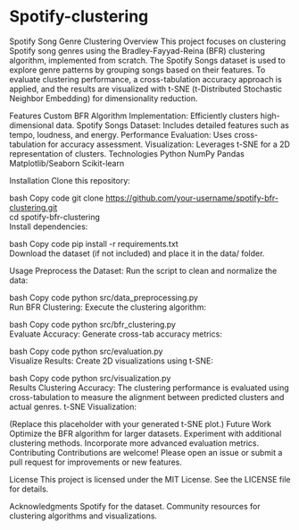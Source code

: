 # Spotify-clustering
Spotify Song Genre Clustering
Overview
This project focuses on clustering Spotify song genres using the Bradley-Fayyad-Reina (BFR) clustering algorithm, implemented from scratch. The Spotify Songs dataset is used to explore genre patterns by grouping songs based on their features. To evaluate clustering performance, a cross-tabulation accuracy approach is applied, and the results are visualized with t-SNE (t-Distributed Stochastic Neighbor Embedding) for dimensionality reduction.

Features
Custom BFR Algorithm Implementation: Efficiently clusters high-dimensional data.
Spotify Songs Dataset: Includes detailed features such as tempo, loudness, and energy.
Performance Evaluation: Uses cross-tabulation for accuracy assessment.
Visualization: Leverages t-SNE for a 2D representation of clusters.
Technologies
Python
NumPy
Pandas
Matplotlib/Seaborn
Scikit-learn

Installation
Clone this repository:

bash
Copy code
git clone https://github.com/your-username/spotify-bfr-clustering.git  
cd spotify-bfr-clustering  
Install dependencies:

bash
Copy code
pip install -r requirements.txt  
Download the dataset (if not included) and place it in the data/ folder.

Usage
Preprocess the Dataset:
Run the script to clean and normalize the data:

bash
Copy code
python src/data_preprocessing.py  
Run BFR Clustering:
Execute the clustering algorithm:

bash
Copy code
python src/bfr_clustering.py  
Evaluate Accuracy:
Generate cross-tab accuracy metrics:

bash
Copy code
python src/evaluation.py  
Visualize Results:
Create 2D visualizations using t-SNE:

bash
Copy code
python src/visualization.py  
Results
Clustering Accuracy: The clustering performance is evaluated using cross-tabulation to measure the alignment between predicted clusters and actual genres.
t-SNE Visualization:

(Replace this placeholder with your generated t-SNE plot.)
Future Work
Optimize the BFR algorithm for larger datasets.
Experiment with additional clustering methods.
Incorporate more advanced evaluation metrics.
Contributing
Contributions are welcome! Please open an issue or submit a pull request for improvements or new features.

License
This project is licensed under the MIT License. See the LICENSE file for details.

Acknowledgments
Spotify for the dataset.
Community resources for clustering algorithms and visualizations.
